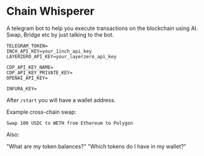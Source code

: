 # Chain Whisperer

A telegram bot to help you execute transactions on the blockchain using AI. Swap, Bridge etc by just talking to the bot.

```
TELEGRAM_TOKEN=
INCH_API_KEY=your_1inch_api_key
LAYERZERO_API_KEY=your_layerzero_api_key

CDP_API_KEY_NAME=
CDP_API_KEY_PRIVATE_KEY=
OPENAI_API_KEY=

INFURA_KEY=
```

After `/start` you will have a wallet address.

Example cross-chain swap:

`Swap 100 USDC to WETH from Ethereum to Polygon`

Also:

"What are my token balances?"
"Which tokens do I have in my wallet?"
